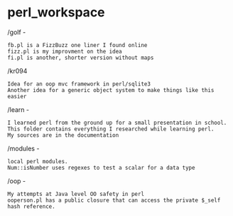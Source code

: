perl_workspace
==============

/golf -

    fb.pl is a FizzBuzz one liner I found online
    fizz.pl is my improvment on the idea
    fi.pl is another, shorter version without maps
    
/kr094
    
    Idea for an oop mvc framework in perl/sqlite3
    Another idea for a generic object system to make things like this easier

/learn -

    I learned perl from the ground up for a small presentation in school.
    This folder contains everything I researched while learning perl.
    My sources are in the documentation
  
/modules -

    local perl modules.
    Num::isNumber uses regexes to test a scalar for a data type

/oop -

    My attempts at Java level OO safety in perl
    ooperson.pl has a public closure that can access the private $_self hash reference.

